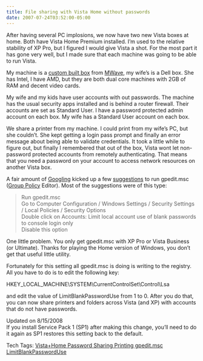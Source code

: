 ```yaml
---
title: File sharing with Vista Home without passwords
date: 2007-07-24T03:52:00-05:00
---
```

After having several PC implosions, we now have two new Vista boxes at home. Both have Vista Home Premium installed. I&#8217;m used to the relative stability of XP Pro, but I figured I would give Vista a shot. For the most part it has gone very well, but I made sure that each machine was going to be able to run Vista.

My machine is a [custom built box](http://anotherlab.rajapet.net/2007/05/time-to-get-new-pc.html) from [MWave](http://www.mwave.com/mwave/index.hmx?), my wife&#8217;s is a Dell box. She has Intel, I have AMD, but they are both dual core machines with 2GB of RAM and decent video cards.

My wife and my kids have user accounts with out passwords. The machine has the usual security apps installed and is behind a router firewall. Their accounts are set as Standard User. I have a password protected admin account on each box. My wife has a Standard User account on each box.

We share a printer from my machine. I could print from my wife&#8217;s PC, but she couldn&#8217;t. She kept getting a login pass prompt and finally an error message about being able to validate credentials. It took a little while to figure out, but finally I remembered that out of the box, Vista wont let non-password protected accounts from remotely authenticating. That means that you need a password on your account to access network resources on another Vista box.

A fair amount of [Googling](http://en.wikipedia.org/wiki/Google_%28verb%29) kicked up a few [suggestions](http://forums.techguy.org/windows-vista/542469-folder-sharing-issues.html) to run gpedit.msc ([Group Policy](http://en.wikipedia.org/wiki/Group_Policy) Editor). Most of the suggestions were of this type:

> Run gpedit.msc  
> Go to Computer Configuration / Windows Settings / Security Settings / Local Policies / Security Options  
> Double click on Accounts: Limit local account use of blank passwords to console login only  
> Disable this option

One little problem. You only get gpedit.msc with XP Pro or Vista Business (or Ultimate). Thanks for playing the Home version of Windows, you don&#8217;t get that useful little utility.

Fortunately for this setting all gpedit.msc is doing is writing to the registry. All you have to do is to edit the following key:

HKEY\_LOCAL\_MACHINE\SYSTEM\CurrentControlSet\Control\Lsa

and edit the value of LimitBlankPasswordUse from 1 to 0. After you do that, you can now share printers and folders across Vista (and XP) with accounts that do not have passwords.



<span>Updated on 8/15/2008</span>  
If you install Service Pack 1 (SP1) after making this change, you&#8217;ll need to do it again as SP1 restores this setting back to the default.



<div>
  Tech Tags: <a href="http://technorati.com/tag/Vista+Home%20Password%20Sharing%20Printing%20gpedit.msc%20LimitBlankPasswordUse" rel="tag">Vista+Home Password Sharing Printing gpedit.msc LimitBlankPasswordUse</a>
</div>
